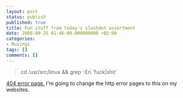 ```yaml
---
layout: post
status: publish
published: true
title: Fun stuff from today's slashdot assortment
date: 2008-09-25 01:46:00.000000000 +02:00
categories:
- Musings
tags: []
comments: []
---
```

<blockquote>cd /usr/src/linux &amp;&amp; grep -Eri 'fuck|shit'</blockquote>

<a href="http://bp2.blogger.com/__Uxk2OOQle8/SITkVuyeKPI/AAAAAAAAAEU/0w9sZ1fyVus/s1600-h/error.jpg">404 error page.</a> I'm going to change the http error pages to this on my websites.
